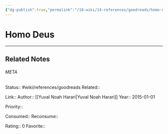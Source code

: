 ```yaml
---
{"dg-publish":true,"permalink":"/10-wiki/14-references/goodreads/homo-deus/"}
---
```


# Homo Deus
---

## Related Notes




###### META
Status:: #wiki/references/goodreads
Related:: 

Link:: 
Author:: [[Yuval Noah Harari\|Yuval Noah Harari]]
Year:: 2015-01-01

Priority:: 

Consumed:: 
Reconsume:: 

Rating:: 0
Favorite:: 
